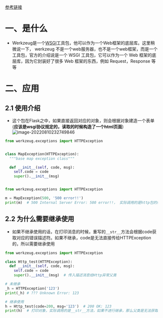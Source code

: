 [参考链接](https://blog.csdn.net/perfectsorrow/article/details/80237066?ops_request_misc=%257B%2522request%255Fid%2522%253A%2522166011162316782388074014%2522%252C%2522scm%2522%253A%252220140713.130102334..%2522%257D&request_id=166011162316782388074014&biz_id=0&utm_medium=distribute.pc_search_result.none-task-blog-2~all~sobaiduend~default-1-80237066-null-null.142^v40^pc_rank_34_2,185^v2^control&utm_term=werkzeug&spm=1018.2226.3001.4187)

# 一、是什么

- Werkzeug是一个[WSGI](https://so.csdn.net/so/search?q=WSGI&spm=1001.2101.3001.7020)工具包，他可以作为一个Web框架的底层库。这里稍微说一下， werkzeug 不是一个web服务器，也不是一个web框架，而是一个工具包，官方的介绍说是一个 WSGI 工具包，它可以作为一个 Web 框架的底层库，因为它封装好了很多 Web 框架的东西，例如 Request，Response 等等

# 二、应用

## 2.1 使用介绍

- 这个包在Flask之中，如果直接返回对应的对象，则会根据对象建造一个表单(**应该是wsgi协议规定的，读取的时候构造了一个html页面**)![image-20220810232749846](https://yrecord.oss-cn-hangzhou.aliyuncs.com/picture/202208102327027.png)

```python
from werkzeug.exceptions import HTTPException


class MapException(HTTPException):
  """base map exception class"""

  def __init__(self, code, msg):
    self.code = code
    super().__init__(msg)


from werkzeug.exceptions import HTTPException

m = MapException(500, '500 error!!')
print(m)  # 500 Internal Server Error: 500 error!!， 实际调用的是http包的str/repr 函数，这个函数根据初始化传入的参数返回内容
```

## 2.2 为什么需要继承使用

- 如果不继承使用的话，在打印消息的时候，重写的`__str__`方法会根据code获取对应的错误描述符。如果不继承，code是无法直接传给HTTPException的，所以需要继承使用

```python
from werkzeug.exceptions import HTTPException

class Http_test(HTTPException):
  def __init__(self, code, msg):
    self.code = code
    super().__init__(msg)  # 传入描述消息给Http异常父类

# 未继承
_h = HTTPException('123')
print(_h) # ??? Unknown Error: 123

# 继承使用
h = Http_test(code=200, msg='123')  # 200 OK: 123
print(h)  # 打印对象，实际调用的是__str__方法，如果不进行继承，那么父类是无法获取code的，也就无法根据code获取对应的描述信息
```

